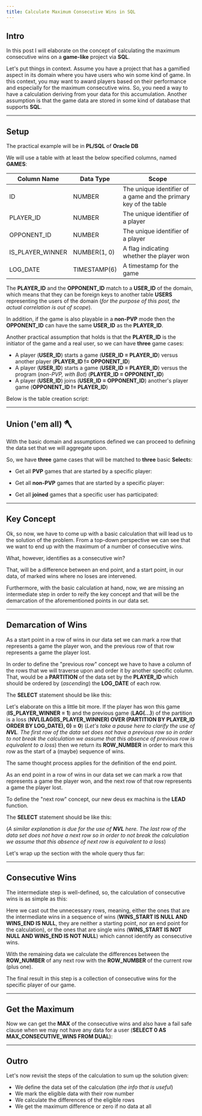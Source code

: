 ```yaml
---
title: Calculate Maximum Consecutive Wins in SQL
---
```


## Intro

In this post I will elaborate on the concept of calculating 
the maximum consecutive wins on a **game-like** project via **SQL**.

Let\'s put things in context. Assume you have a project that has a
gamified aspect in its domain where you have users who win some kind of game.
In this context, you may want to award players based on their performance and
especially for the maximum consecutive wins. So, you need a way to 
have a calculation deriving from your data for this accumulation.
Another assumption is that the game data are stored in some kind of database
that supports **SQL**.

---

## Setup

The practical example will be in **PL/SQL** of **Oracle DB** 

We will use a table with at least the below specified columns, named **GAMES**:


<div class="format-inner-table">

| Column Name      | Data Type    | Scope                                                            |
|------------------|--------------|------------------------------------------------------------------|
| ID               | NUMBER       | The unique identifier of a game and the primary key of the table |
| PLAYER_ID        | NUMBER       | The unique identifier of a player                                |
| OPPONENT_ID      | NUMBER       | The unique identifier of a player                                |
| IS_PLAYER_WINNER | NUMBER(1, 0) | A flag indicating whether the player won                         | 
| LOG_DATE         | TIMESTAMP(6) | A timestamp for the game                                         |

</div>

The **PLAYER_ID** and the **OPPONENT_ID** match to a **USER_ID** of the domain, which means
that they can be foreign keys to another table **USERS** representing the users of the domain
(_for the purpose of this post, the actual correlation is out of scope_).

In addition, if the game is also playable in a **non-PVP** mode then the **OPPONENT_ID**
can have the same **USER_ID** as the **PLAYER_ID**.

Another practical assumption that holds is that the **PLAYER_ID** is the initiator of 
the game and a real user, so we can have **three** game cases:

* A player (**USER_ID**) starts a game (**USER_ID = PLAYER_ID**) 
  versus another player (**PLAYER_ID != OPPONENT_ID**)
* A player (**USER_ID**) starts a game (**USER_ID = PLAYER_ID**)
  versus the program (_non-PVP, with Bot_) (**PLAYER_ID = OPPONENT_ID**)
* A player (**USER_ID**) joins (**USER_ID = OPPONENT_ID**) another\'s player game 
  (**OPPONENT_ID != PLAYER_ID**)
  
Below is the table creation script:

<script src="https://gist.github.com/steve-papadogiannis/3e3fcb0d34bfbb6e826b2df31cc1d934.js"></script>

---

## Union (\'em all) 🪓

With the basic domain and assumptions defined we can proceed to defining the data set that
we will aggregate upon.

So, we have **three** game cases that will be matched to **three** basic **Select**s:

* Get all **PVP** games that are started by a specific player:

<script src="https://gist.github.com/steve-papadogiannis/e416f62a1e4e4c562957af9a2704ed19.js"></script>

* Get all **non-PVP** games that are started by a specific player:

<script src="https://gist.github.com/steve-papadogiannis/c1ad8de2e6f1593e78d9107e8c67bc64.js"></script>

* Get all **joined** games that a specific user has participated:

<script src="https://gist.github.com/steve-papadogiannis/ad4b41f2b1987bda9f8dfabccc29c84f.js"></script>

---

## Key Concept

Ok, so now, we have to come up with a basic calculation that will 
lead us to the solution of the problem. From a top-down perspective 
we can see that we want to end up with the maximum of a number of 
consecutive wins. 

What, however, identifies as a consecutive win?

That, will be a difference between an end point,
and a start point, in our data, of marked wins where no loses are intervened.

Furthermore, with the basic calculation at hand, now, we are missing an
intermediate step in order to reify the key concept and that will be 
the demarcation of the aforementioned points in our data set.

---

## Demarcation of Wins

As a start point in a row of wins in our data set we can mark 
a row that represents a game the player won, and the previous row
of that row represents a game the player lost.

In order to define the \"previous row\" concept we have to have a column
of the rows that we will traverse upon and order it by
another specific column. That, would be a **PARTITION** of the data set
by the **PLAYER_ID** which should be ordered by (_ascending_) 
the **LOG_DATE** of each row.

The **SELECT** statement should be like this:

<script src="https://gist.github.com/steve-papadogiannis/e908684f01768947eab25a3f20eae61d.js"></script>

Let\'s elaborate on this a little bit more. If the player has won this
game (**IS_PLAYER_WINNER = 1**) and the previous game (**LAG(\...)**)
of the partition is a loss (**NVL(LAG(IS_PLAYER_WINNER) OVER (PARTITION BY PLAYER_ID ORDER BY LOG_DATE), 0) = 0**)
(_Let\'s take a pause here to clarify the use of **NVL**. The first row of 
the data set does not have a previous row so in order to not break the calculation
we assume that this absence of previous row is equivalent to a loss_) then we
return its **ROW_NUMBER** in order to mark this row as the start of a (maybe) 
sequence of wins.

The same thought process applies for the definition of the end point.


As an end point in a row of wins in our data set we can mark
a row that represents a game the player won, and the next row
of that row represents a game the player lost.

To define the \"next row\" concept, our new deus ex machina is the
**LEAD** function.

The **SELECT** statement should be like this:

<script src="https://gist.github.com/steve-papadogiannis/16ec415bad4871d923db2314042e4c85.js"></script>

(_A similar explanation is due for the use of **NVL** here. The last row of
the data set does not have a next row so in order to not break the calculation
we assume that this absence of next row is equivalent to a loss_)

Let\'s wrap up the section with the whole query thus far:

<script src="https://gist.github.com/steve-papadogiannis/fb83a698ec85b95189843c611e174415.js"></script>

---

## Consecutive Wins

The intermediate step is well-defined, so, the calculation of 
consecutive wins is as simple as this:

<script src="https://gist.github.com/steve-papadogiannis/6f9bb5da037dcce0e02d4a07e6ceb2c1.js"></script>

Here we cast out the unnecessary rows, meaning, either the ones that
are the intermediate wins in a sequence of wins (**WINS_START IS NULL AND WINS_END IS NULL**,
they are neither a starting point, nor an end point for the calculation),
or the ones that are single wins (**WINS_START IS NOT NULL AND WINS_END IS NOT NULL**)
which cannot identify as consecutive wins. 

With the remaining data
we calculate the differences between the **ROW_NUMBER** of any next row
with the **ROW_NUMBER** of the current row (plus one).

The final result in this step is a collection of consecutive wins for 
the specific player of our game.

--- 

## Get the Maximum

Now we can get the **MAX** of the consecutive wins and also have a 
fail safe clause when we may not have any data for a user (**SELECT 0 AS MAX_CONSECUTIVE_WINS
FROM DUAL**):

<script src="https://gist.github.com/steve-papadogiannis/3a34b592b12f1b288a485394e39fcdd9.js"></script>

---

## Outro

Let\'s now revisit the steps of the calculation to sum up the solution given:

* We define the data set of the calculation (_the info that is useful_)
* We mark the eligible data with their row number
* We calculate the differences of the eligible rows
* We get the maximum difference or zero if no data at all

